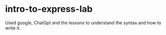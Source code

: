 # intro-to-express-lab

Used google, ChatGpt and the lessons to understand the syntax and how to write it. 
